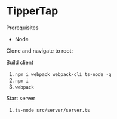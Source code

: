 # TipperTap
Prerequisites
- Node


Clone and navigate to root:

Build client

1. `npm i webpack webpack-cli ts-node -g`
2. `npm i`
3. `webpack`


Start server
1. `ts-node src/server/server.ts`